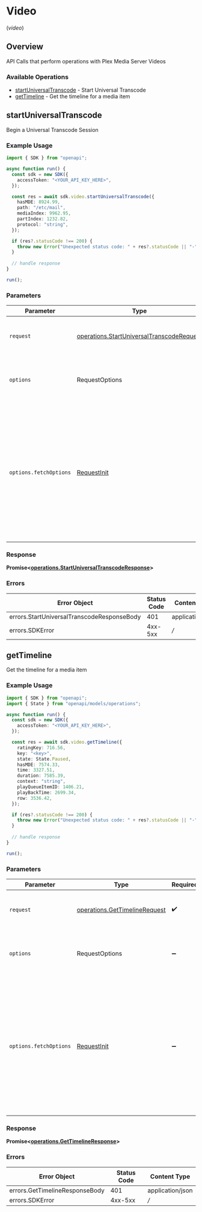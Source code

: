 # Video
(*video*)

## Overview

API Calls that perform operations with Plex Media Server Videos


### Available Operations

* [startUniversalTranscode](#startuniversaltranscode) - Start Universal Transcode
* [getTimeline](#gettimeline) - Get the timeline for a media item

## startUniversalTranscode

Begin a Universal Transcode Session

### Example Usage

```typescript
import { SDK } from "openapi";

async function run() {
  const sdk = new SDK({
    accessToken: "<YOUR_API_KEY_HERE>",
  });

  const res = await sdk.video.startUniversalTranscode({
    hasMDE: 8924.99,
    path: "/etc/mail",
    mediaIndex: 9962.95,
    partIndex: 1232.82,
    protocol: "string",
  });

  if (res?.statusCode !== 200) {
    throw new Error("Unexpected status code: " + res?.statusCode || "-");
  }
  
  // handle response
}

run();
```

### Parameters

| Parameter                                                                                                                                                                      | Type                                                                                                                                                                           | Required                                                                                                                                                                       | Description                                                                                                                                                                    |
| ------------------------------------------------------------------------------------------------------------------------------------------------------------------------------ | ------------------------------------------------------------------------------------------------------------------------------------------------------------------------------ | ------------------------------------------------------------------------------------------------------------------------------------------------------------------------------ | ------------------------------------------------------------------------------------------------------------------------------------------------------------------------------ |
| `request`                                                                                                                                                                      | [operations.StartUniversalTranscodeRequest](../../models/operations/startuniversaltranscoderequest.md)                                                                         | :heavy_check_mark:                                                                                                                                                             | The request object to use for the request.                                                                                                                                     |
| `options`                                                                                                                                                                      | RequestOptions                                                                                                                                                                 | :heavy_minus_sign:                                                                                                                                                             | Used to set various options for making HTTP requests.                                                                                                                          |
| `options.fetchOptions`                                                                                                                                                         | [RequestInit](https://developer.mozilla.org/en-US/docs/Web/API/Request/Request#options)                                                                                        | :heavy_minus_sign:                                                                                                                                                             | Options that are passed to the underlying HTTP request. This can be used to inject extra headers for examples. All `Request` options, except `method` and `body`, are allowed. |


### Response

**Promise<[operations.StartUniversalTranscodeResponse](../../models/operations/startuniversaltranscoderesponse.md)>**
### Errors

| Error Object                               | Status Code                                | Content Type                               |
| ------------------------------------------ | ------------------------------------------ | ------------------------------------------ |
| errors.StartUniversalTranscodeResponseBody | 401                                        | application/json                           |
| errors.SDKError                            | 4xx-5xx                                    | */*                                        |

## getTimeline

Get the timeline for a media item

### Example Usage

```typescript
import { SDK } from "openapi";
import { State } from "openapi/models/operations";

async function run() {
  const sdk = new SDK({
    accessToken: "<YOUR_API_KEY_HERE>",
  });

  const res = await sdk.video.getTimeline({
    ratingKey: 716.56,
    key: "<key>",
    state: State.Paused,
    hasMDE: 7574.33,
    time: 3327.51,
    duration: 7585.39,
    context: "string",
    playQueueItemID: 1406.21,
    playBackTime: 2699.34,
    row: 3536.42,
  });

  if (res?.statusCode !== 200) {
    throw new Error("Unexpected status code: " + res?.statusCode || "-");
  }
  
  // handle response
}

run();
```

### Parameters

| Parameter                                                                                                                                                                      | Type                                                                                                                                                                           | Required                                                                                                                                                                       | Description                                                                                                                                                                    |
| ------------------------------------------------------------------------------------------------------------------------------------------------------------------------------ | ------------------------------------------------------------------------------------------------------------------------------------------------------------------------------ | ------------------------------------------------------------------------------------------------------------------------------------------------------------------------------ | ------------------------------------------------------------------------------------------------------------------------------------------------------------------------------ |
| `request`                                                                                                                                                                      | [operations.GetTimelineRequest](../../models/operations/gettimelinerequest.md)                                                                                                 | :heavy_check_mark:                                                                                                                                                             | The request object to use for the request.                                                                                                                                     |
| `options`                                                                                                                                                                      | RequestOptions                                                                                                                                                                 | :heavy_minus_sign:                                                                                                                                                             | Used to set various options for making HTTP requests.                                                                                                                          |
| `options.fetchOptions`                                                                                                                                                         | [RequestInit](https://developer.mozilla.org/en-US/docs/Web/API/Request/Request#options)                                                                                        | :heavy_minus_sign:                                                                                                                                                             | Options that are passed to the underlying HTTP request. This can be used to inject extra headers for examples. All `Request` options, except `method` and `body`, are allowed. |


### Response

**Promise<[operations.GetTimelineResponse](../../models/operations/gettimelineresponse.md)>**
### Errors

| Error Object                   | Status Code                    | Content Type                   |
| ------------------------------ | ------------------------------ | ------------------------------ |
| errors.GetTimelineResponseBody | 401                            | application/json               |
| errors.SDKError                | 4xx-5xx                        | */*                            |
